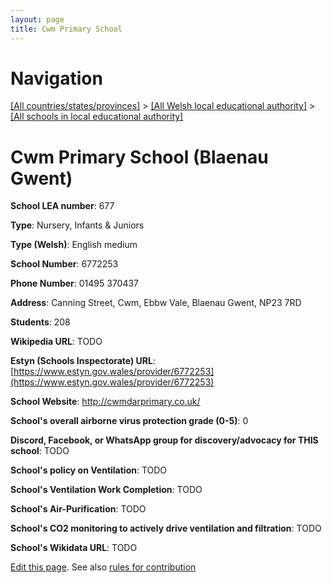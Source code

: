```yaml
---
layout: page
title: Cwm Primary School
---
```

# Navigation

[[All countries/states/provinces]](../../..) > [[All Welsh local educational authority]](../..) > [[All schools in local educational authority]](..)

# Cwm Primary School (Blaenau Gwent)

**School LEA number**: 677

**Type**: Nursery, Infants & Juniors

**Type (Welsh)**: English medium

**School Number**: 6772253

**Phone Number**: 01495 370437

**Address**: Canning Street, Cwm, Ebbw Vale, Blaenau Gwent, NP23 7RD

**Students**: 208

**Wikipedia URL**: TODO

**Estyn (Schools Inspectorate) URL**: [https://www.estyn.gov.wales/provider/6772253](https://www.estyn.gov.wales/provider/6772253)

**School Website**: http://cwmdarprimary.co.uk/

**School's overall airborne virus protection grade (0-5)**: 0

**Discord, Facebook, or WhatsApp group for discovery/advocacy for THIS school**: TODO

**School's policy on Ventilation**: TODO

**School's Ventilation Work Completion**: TODO

**School's Air-Purification**: TODO

**School's CO2 monitoring to actively drive ventilation and filtration**: TODO

**School's Wikidata URL**: TODO




[Edit this page](https://github.com/VentilationProject/Wales/edit/prif/./Blaenau_Gwent/Cwm_Primary_School.md). See also [rules for contribution](../../../contribution-rules/)